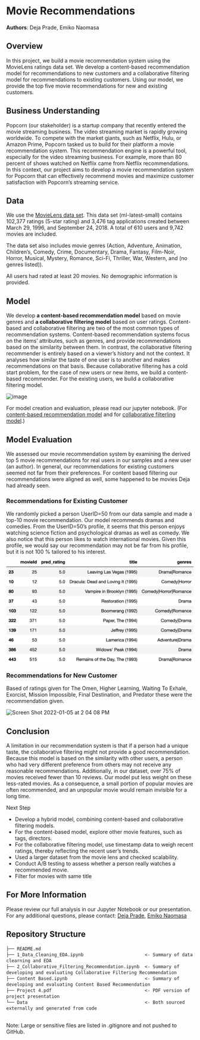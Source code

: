 # Movie Recommendations

**Authors**: Deja Prade, Emiko Naomasa

## Overview

In this project, we build a movie recommendation system using the MovieLens ratings data set. We develop a content-based recommendation model for recommendations to new customers and a collaborative filtering model for recommendations to existing customers. Using our model, we provide the top five movie recommendations for new and existing customers. 


## Business Understanding 
Popcorn (our stakeholder) is a startup company that recently entered the movie streaming business. The video streaming market is rapidly growing worldwide. To compete with the market giants, such as Netflix, Hulu, or Amazon Prime, Popcorn tasked us to build for their platform a movie recommendation system. This recommendation engine is a powerful tool, especially for the video streaming business.  For example, more than 80 percent of shows watched on Netflix came from Netflix recommendations. In this context, our project aims to develop a movie recommendation system for Popcorn that can effectively recommend movies and maximize customer satisfaction with Popcorn’s streaming service. 


## Data
We use the [MovieLens data set](https://grouplens.org/datasets/movielens/). This data set (ml-latest-small) contains 102,377 ratings (5-star rating) and 3,476 tag applications created between March 29, 1996, and September 24, 2018. A total of 610 users and 9,742 movies are included. 

The data set also includes movie genres (Action, Adventure, Animation, Children’s, Comedy, Crime, Documentary, Drama, Fantasy, Film-Noir, Horror, Musical, Mystery, Romance, Sci-Fi, Thriller, War, Western, and (no genres listed)). 

All users had rated at least 20 movies. No demographic information is provided.


## Model
We develop **a content-based recommendation model** based on movie genres and **a collaborative filtering model** based on user ratings. Content-based and collaborative filtering are two of the most common types of recommendation systems. Content-based recommendation systems focus on the items’ attributes, such as genres, and provide recommendations based on the similarity between them. In contrast, the collaborative filtering recommender is entirely based on a viewer’s history and not the context. It analyses how similar the taste of one user is to another and makes recommendations on that basis. 
Because collaborative filtering has a cold start problem, for the case of new users or new items, we build a content-based recommender. For the existing users, we build a collaborative filtering model. 

![image](https://user-images.githubusercontent.com/38669459/148383995-1d35687f-f2b1-49e1-abb9-7a113d2e534a.png)



For model creation and evaluation, please read our jupyter notebook. (For [content-based recommendation model](https://github.com/Deja2304/phase-4-project/blob/main/content%20based.ipynb) and for [collaborative filterling model](https://github.com/Deja2304/phase-4-project/blob/main/2_Collaborative_Filtering_Recommendation.ipynb).)


## Model Evaluation
We assessed our movie recommendation system by examining the derived top 5 movie recommendations for real users in our samples and a new user (an author). In general, our recommendations for existing customers seemed not far from their preferences. For content based filtering our recommendations were aligned as well, some happened to be movies Deja had already seen.


### Recommendations for Existing Customer
We randomly picked a person UserID=50 from our data sample and made a top-10 movie recommendation. 
Our model recommends dramas and comedies. From the UserID=50’s profile, it seems that this person enjoys watching science fiction and psychological dramas as well as comedy. We also notice that this person likes to watch international movies. Given this profile, we would say our recommendation may not be far from his profile, but it is not 100 % tailored to his interest.


![Movie recomendation for person X](./Data/dataframe.png)

### Recommendations for New Customer
Based of ratings given for The Omen, Higher Learning, Waiting To Exhale, Exorcist, Mission Impossible, Final Destination, and Predator these were the recommendation given. 

<img width="756" alt="Screen Shot 2022-01-05 at 2 04 08 PM" src="https://user-images.githubusercontent.com/92389914/148460693-f4c386d4-0fdb-44ad-8cbc-d163b6a5b5ff.png">



## Conclusion
A limitation in our recommendation system is that if a person had a unique taste, the collaborative filtering might not provide a good recommendation. Because this model is based on the similarity with other users, a person who had very different preference from others may not receive any reasonable recommendations. 
Additionally, in our dataset, over 75% of movies received fewer than 10 reviews. Our model put less weight on these less-rated movies. As a consequence, a small portion of popular movies are often recommended, and an unpopular movie would remain invisible for a long time. 


Next Step 
- Develop a hybrid model, combining content-based and collaborative filtering models. 
- For the content-based model, explore other movie features, such as tags, directors. 
- For the collaborative filtering model, use timestamp data to weigh recent ratings, thereby reflecting the recent user’s trends.  
- Used a larger dataset from the movie lens and checked scalability. 
- Conduct A/B testing to assess whether a person really watches a recommended movie. 
- Filter for movies with same title


## For More Information 
Please review our full analysis in our Jupyter Notebook or our presentation.
For any additional questions, please contact: [Deja Prade](https://www.linkedin.com/in/deja-prade/), [Emiko Naomasa](https://www.linkedin.com/in/emiko-n-58782158/) 



## Repository Structure

```
├── README.md                           
├── 1_Data_Cleaning_EDA.ipynb                       <- Summary of data clearning and EDA
├── 2_Collaborative_Filtering_Recommendation.ipynb  <- Summary of developing and evaluating Collaborative Filtering Recommendation
├── Content Based.ipynb                             <- Summary of developing and evaluating Content Based Recommendation
├── Project 4.pdf                                   <- PDF version of project presentation
└── Data                                            <- Both sourced externally and generated from code
                           
```  
Note: Large or sensitive files are listed in .gitignore and not pushed to GitHub.
